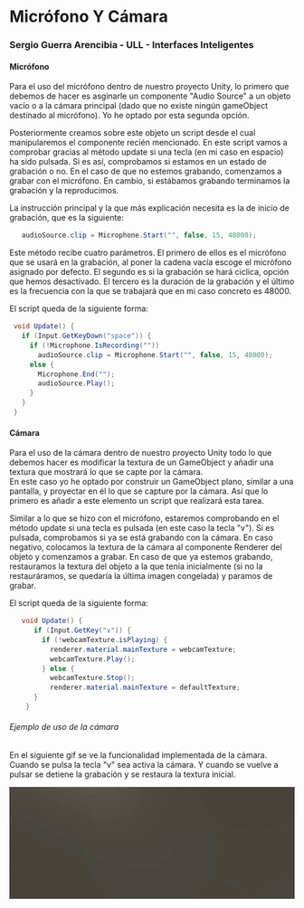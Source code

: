 # Micrófono Y Cámara
### Sergio Guerra Arencibia - ULL - Interfaces Inteligentes

#### Micrófono  
Para el uso del micrófono dentro de nuestro proyecto Unity, lo primero que debemos de hacer es asginarle un componente "Audio Source" a un objeto vacío o a la cámara principal (dado que no existe ningún gameObject destinado al micrófono). Yo he optado por esta segunda opción.  

Posteriormente creamos sobre este objeto un script desde el cual manipularemos el componente recién mencionado. 
En este script vamos a comprobar gracias al método update si una tecla (en mi caso en espacio) ha sido pulsada. Si es así, comprobamos si estamos en un estado de grabación o no. En el caso de que no estemos grabando, comenzamos a grabar con el micrófono. En cambio, si estábamos grabando terminamos la grabación y la reproducimos.   

La instrucción principal y la que más explicación necesita es la de inicio de grabación, que es la siguiente:  

```c#
   audioSource.clip = Microphone.Start("", false, 15, 48000);
```  
Este método recibe cuatro parámetros. El primero de ellos es el micrófono que se usará en la grabación, al poner la cadena vacía escoge el micrófono asignado por defecto. El segundo es si la grabación se hará ciclica, opción que hemos desactivado. El tercero es la duración de la grabación y el último es la frecuencia con la que se trabajará que en mi caso concreto es 48000.  

El script queda de la siguiente forma:  
```c#
 void Update() {
   if (Input.GetKeyDown("space")) {
     if (!Microphone.IsRecording(""))
       audioSource.clip = Microphone.Start("", false, 15, 48000);
     else {
       Microphone.End("");
       audioSource.Play();
     }
   }
 }
```  


#### Cámara  
Para el uso de la cámara dentro de nuestro proyecto Unity todo lo que debemos hacer es modificar la textura de un GameObject y añadir una textura que mostrará lo que se capte por la cámara.  
En este caso yo he optado por construir un GameObject plano, similar a una pantalla, y proyectar en él lo que se capture por la cámara. Así que lo primero es añadir a este elemento un script que realizará esta tarea.  

Similar a lo que se hizo con el micrófono, estaremos comprobando en el método update si una tecla es pulsada (en este caso la tecla "v"). Si es pulsada, comprobamos si ya se está grabando con la cámara. En caso negativo, colocamos la textura de la cámara al componente Renderer del objeto y comenzamos a grabar.
En caso de que ya estemos grabando, restauramos la textura del objeto a la que tenía inicialmente (si no la restauráramos, se quedaría la última imagen congelada) y paramos de grabar.  
  
El script queda de la siguiente forma:   

```c#
   void Update() {
      if (Input.GetKey("v")) {
        if (!webcamTexture.isPlaying) {
          renderer.material.mainTexture = webcamTexture;
          webcamTexture.Play();
        } else {
          webcamTexture.Stop();
          renderer.material.mainTexture = defaultTexture;
      }
    }

```  

###### Ejemplo de uso de la cámara  
En el siguiente gif se ve la funcionalidad implementada de la cámara.  
Cuando se pulsa la tecla "v" sea activa la cámara. Y cuando se vuelve a pulsar se detiene la grabación y se restaura la textura inicial.  

![alt_text](https://github.com/ULL-GII-InterfacesII/MicrofonoYCamara-Alu0101133201/blob/main/camara.gif)
